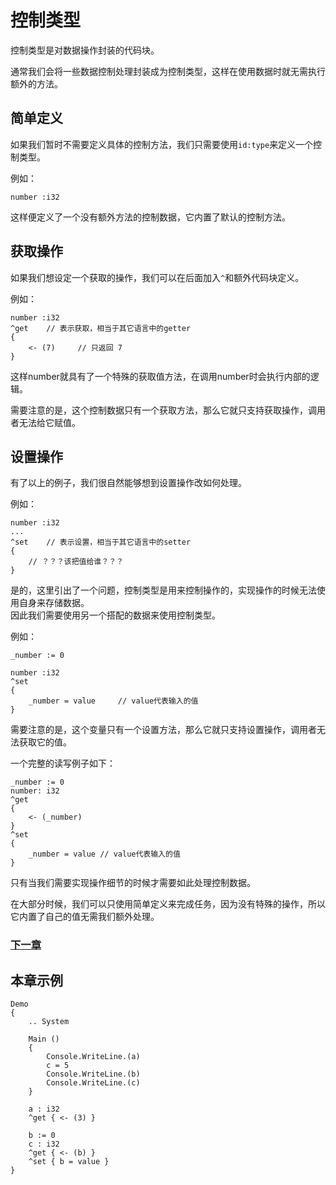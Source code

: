 # 控制类型
控制类型是对数据操作封装的代码块。

通常我们会将一些数据控制处理封装成为控制类型，这样在使用数据时就无需执行额外的方法。

## 简单定义
如果我们暂时不需要定义具体的控制方法，我们只需要使用`id:type`来定义一个控制类型。

例如：
```
number :i32
```
这样便定义了一个没有额外方法的控制数据，它内置了默认的控制方法。

## 获取操作
如果我们想设定一个获取的操作，我们可以在后面加入`^`和额外代码块定义。

例如：
```
number :i32
^get    // 表示获取，相当于其它语言中的getter
{  
    <- (7)     // 只返回 7
}
```
这样number就具有了一个特殊的获取值方法，在调用number时会执行内部的逻辑。

需要注意的是，这个控制数据只有一个获取方法，那么它就只支持获取操作，调用者无法给它赋值。
## 设置操作
有了以上的例子，我们很自然能够想到设置操作改如何处理。

例如：
```
number :i32
...
^set    // 表示设置，相当于其它语言中的setter
{
    // ？？？该把值给谁？？？
}
```
是的，这里引出了一个问题，控制类型是用来控制操作的，实现操作的时候无法使用自身来存储数据。  
因此我们需要使用另一个搭配的数据来使用控制类型。

例如：
```
_number := 0

number :i32
^set 
{
    _number = value     // value代表输入的值
}
```

需要注意的是，这个变量只有一个设置方法，那么它就只支持设置操作，调用者无法获取它的值。

一个完整的读写例子如下：
```
_number := 0
number: i32
^get
{
    <- (_number)
}
^set
{
    _number = value // value代表输入的值
}
```

只有当我们需要实现操作细节的时候才需要如此处理控制数据。

在大部分时候，我们可以只使用简单定义来完成任务，因为没有特殊的操作，所以它内置了自己的值无需我们额外处理。

### [下一章](包类型.md)

## 本章示例
```
Demo
{
    .. System

    Main ()
    {
        Console.WriteLine.(a)
        c = 5
        Console.WriteLine.(b)
        Console.WriteLine.(c)
    }

    a : i32
    ^get { <- (3) }
    
    b := 0
    c : i32
    ^get { <- (b) }
    ^set { b = value }
}
```